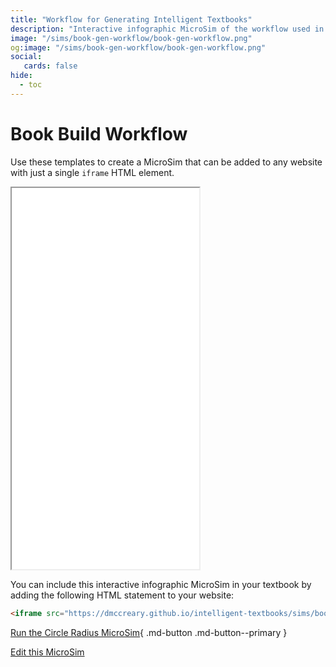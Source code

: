 ```yaml
---
title: "Workflow for Generating Intelligent Textbooks"
description: "Interactive infographic MicroSim of the workflow used in intelligent book creation"
image: "/sims/book-gen-workflow/book-gen-workflow.png"
og:image: "/sims/book-gen-workflow/book-gen-workflow.png"
social:
   cards: false
hide:
  - toc
---
```

# Book Build Workflow

Use these templates to create a MicroSim that can
be added to any website with just a single ```iframe``` HTML element.

<iframe src="./main.html" height="610px" scrolling="no"
  style="overflow: hidden;"></iframe>

You can include this interactive infographic MicroSim in your textbook
by adding the following HTML statement to your website:

```html
<iframe src="https://dmccreary.github.io/intelligent-textbooks/sims/book-gen-workflow/main.html" height="610px" scrolling="no" style="overflow: hidden;"></iframe>
```

[Run the Circle Radius MicroSim](./main.html){ .md-button .md-button--primary }

[Edit this MicroSim](https://editor.p5js.org/dmccreary/sketches/dJq4nTXE4)